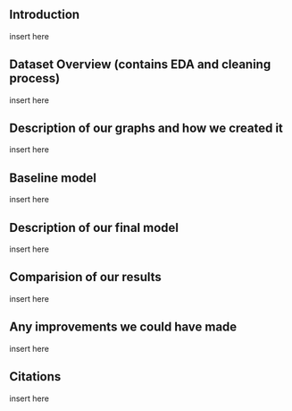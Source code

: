 ## Introduction
insert here

## Dataset Overview (contains EDA and cleaning process)
insert here

## Description of our graphs and how we created it
insert here

## Baseline model
insert here

## Description of our final model
insert here

## Comparision of our results
insert here

## Any improvements we could have made
insert here

## Citations
insert here
